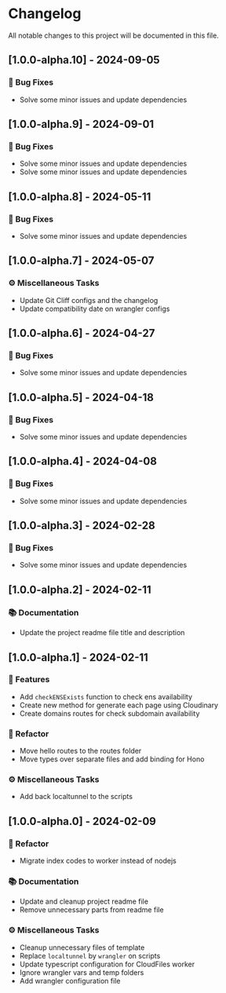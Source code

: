 # Changelog

All notable changes to this project will be documented in this file.

## [1.0.0-alpha.10] - 2024-09-05

### 🐛 Bug Fixes

- Solve some minor issues and update dependencies

## [1.0.0-alpha.9] - 2024-09-01

### 🐛 Bug Fixes

- Solve some minor issues and update dependencies
- Solve some minor issues and update dependencies

## [1.0.0-alpha.8] - 2024-05-11

### 🐛 Bug Fixes

- Solve some minor issues and update dependencies

## [1.0.0-alpha.7] - 2024-05-07

### ⚙️ Miscellaneous Tasks

- Update Git Cliff configs and the changelog
- Update compatibility date on wrangler configs

## [1.0.0-alpha.6] - 2024-04-27

### 🐛 Bug Fixes

- Solve some minor issues and update dependencies

## [1.0.0-alpha.5] - 2024-04-18

### 🐛 Bug Fixes

- Solve some minor issues and update dependencies

## [1.0.0-alpha.4] - 2024-04-08

### 🐛 Bug Fixes

- Solve some minor issues and update dependencies

## [1.0.0-alpha.3] - 2024-02-28

### 🐛 Bug Fixes

- Solve some minor issues and update dependencies

## [1.0.0-alpha.2] - 2024-02-11

### 📚 Documentation

- Update the  project readme file title and description

## [1.0.0-alpha.1] - 2024-02-11

### 🚀 Features

- Add `checkENSExists` function to check ens availability
- Create new method for generate each page using Cloudinary
- Create domains routes for check subdomain availability

### 🚜 Refactor

- Move hello routes to the routes folder
- Move types over separate files and add binding for Hono

### ⚙️ Miscellaneous Tasks

- Add back localtunnel to the scripts

## [1.0.0-alpha.0] - 2024-02-09

### 🚜 Refactor

- Migrate index codes to worker instead of nodejs

### 📚 Documentation

- Update and cleanup project readme file
- Remove unnecessary parts from readme file

### ⚙️ Miscellaneous Tasks

- Cleanup unnecessary files of template
- Replace `localtunnel` by `wrangler` on scripts
- Update typescript configuration for CloudFiles worker
- Ignore wrangler vars and temp folders
- Add wrangler configuration file

<!-- generated by git-cliff -->
